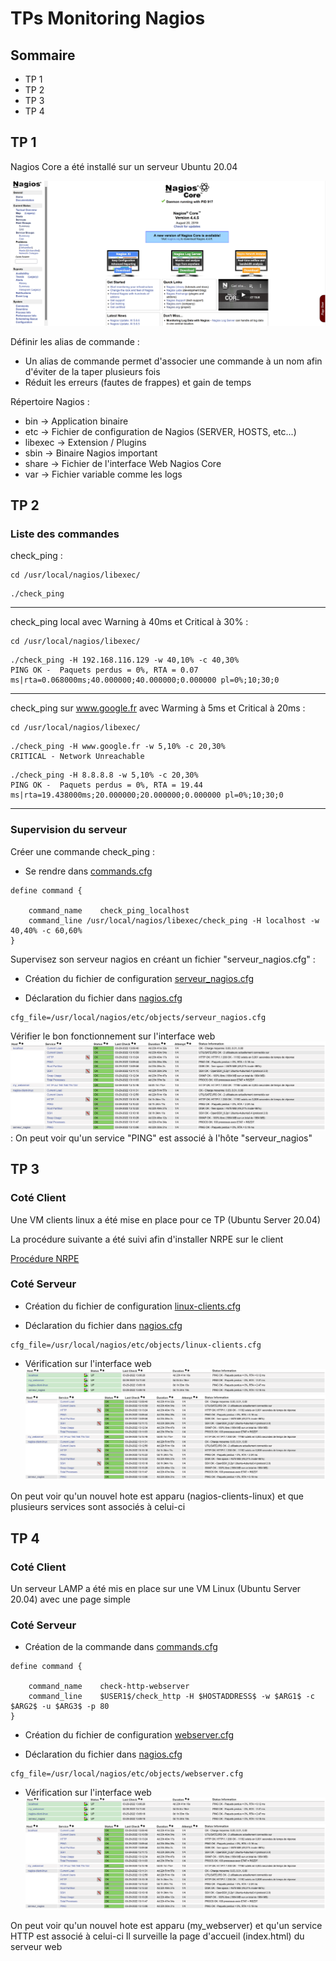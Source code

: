 # TPs Monitoring Nagios

## Sommaire

- TP 1
- TP 2
- TP 3
- TP 4

## TP 1

Nagios Core a été installé sur un serveur Ubuntu 20.04

![Voir l'interface web](https://github.com/KooKaik/Nagios/blob/master/Capture%20Ecran/NagiosCore.png)

Définir les alias de commande :
- Un alias de commande permet d'associer une commande à un nom afin d'éviter de la taper plusieurs fois
- Réduit les erreurs (fautes de frappes) et gain de temps


Répertoire Nagios :
- bin -> Application binaire
- etc -> Fichier de configuration de Nagios (SERVER, HOSTS, etc...)
- libexec -> Extension / Plugins
- sbin -> Binaire Nagios important
- share -> Fichier de l'interface Web Nagios Core
- var -> Fichier variable comme les logs

## TP 2

### Liste des commandes

check_ping :

```
cd /usr/local/nagios/libexec/
```

```
./check_ping
```

---

check_ping local avec Warning à 40ms et Critical à 30% :

```
cd /usr/local/nagios/libexec/
```

```
./check_ping -H 192.168.116.129 -w 40,10% -c 40,30%
PING OK -  Paquets perdus = 0%, RTA = 0.07 ms|rta=0.068000ms;40.000000;40.000000;0.000000 pl=0%;10;30;0
```

---

check_ping sur www.google.fr avec Warming à 5ms et Critical à 20ms :

```
cd /usr/local/nagios/libexec/
```

```
./check_ping -H www.google.fr -w 5,10% -c 20,30%
CRITICAL - Network Unreachable
```

```
./check_ping -H 8.8.8.8 -w 5,10% -c 20,30%
PING OK -  Paquets perdus = 0%, RTA = 19.44 ms|rta=19.438000ms;20.000000;20.000000;0.000000 pl=0%;10;30;0
```

---

### Supervision du serveur

Créer une commande check_ping :
- Se rendre dans [commands.cfg](https://github.com/KooKaik/Nagios/blob/master/Fichiers%20de%20Congifuration/objects/commands.cfg)
```
define command {

    command_name    check_ping_localhost
    command_line /usr/local/nagios/libexec/check_ping -H localhost -w 40,40% -c 60,60%
}
```

Supervisez son serveur nagios en créant un fichier "serveur_nagios.cfg" :
- Création du fichier de configuration [serveur_nagios.cfg](https://github.com/KooKaik/Nagios/blob/master/Fichiers%20de%20Congifuration/objects/serveur_nagios.cfg)

- Déclaration du fichier dans [nagios.cfg](https://github.com/KooKaik/Nagios/blob/master/Fichiers%20de%20Congifuration/nagios.cfg)
```
cfg_file=/usr/local/nagios/etc/objects/serveur_nagios.cfg
```

Vérifier le bon fonctionnement sur l'interface web
![interface web](https://github.com/KooKaik/Nagios/blob/master/Capture%20Ecran/Services.png) :
On peut voir qu'un service "PING" est associé à l'hôte "serveur_nagios"

## TP 3

### Coté Client

Une VM clients linux a été mise en place pour ce TP (Ubuntu Server 20.04)

La procédure suivante a été suivi afin d'installer NRPE sur le client

[Procédure NRPE](https://support.nagios.com/kb/article/nrpe-how-to-install-nrpe-v4-from-source-515.html)

### Coté Serveur

- Création du fichier de configuration [linux-clients.cfg](https://github.com/KooKaik/Nagios/blob/master/Fichiers%20de%20Congifuration/objects/linux-clients.cfg)

- Déclaration du fichier dans [nagios.cfg](https://github.com/KooKaik/Nagios/blob/master/Fichiers%20de%20Congifuration/nagios.cfg)
```
cfg_file=/usr/local/nagios/etc/objects/linux-clients.cfg
```

- Vérification sur l'interface web
![Hotes](https://github.com/KooKaik/Nagios/blob/master/Capture%20Ecran/Hosts.png)
![Services](https://github.com/KooKaik/Nagios/blob/master/Capture%20Ecran/Services.png)

On peut voir qu'un nouvel hote est apparu (nagios-clients-linux) et que plusieurs services sont associés à celui-ci

## TP 4

### Coté Client

Un serveur LAMP a été mis en place sur une VM Linux (Ubuntu Server 20.04) avec une page simple

### Coté Serveur

- Création de la commande dans [commands.cfg](https://github.com/KooKaik/Nagios/blob/master/Fichiers%20de%20Congifuration/objects/commands.cfg)
```
define command {
    
    command_name    check-http-webserver
    command_line    $USER1$/check_http -H $HOSTADDRESS$ -w $ARG1$ -c $ARG2$ -u $ARG3$ -p 80
}
```

- Création du fichier de configuration [webserver.cfg](https://github.com/KooKaik/Nagios/blob/master/Fichiers%20de%20Congifuration/objects/webserver.cfg)

- Déclaration du fichier dans [nagios.cfg](https://github.com/KooKaik/Nagios/blob/master/Fichiers%20de%20Congifuration/nagios.cfg)
```
cfg_file=/usr/local/nagios/etc/objects/webserver.cfg
```

- Vérification sur l'interface web
![Hotes](https://github.com/KooKaik/Nagios/blob/master/Capture%20Ecran/Hosts.png)
![Services](https://github.com/KooKaik/Nagios/blob/master/Capture%20Ecran/Services.png)

On peut voir qu'un nouvel hote est apparu (my_webserver) et qu'un service HTTP est associé à celui-ci
Il surveille la page d'accueil (index.html) du serveur web
